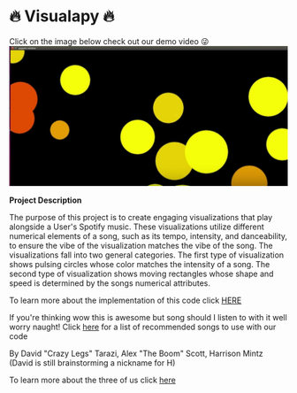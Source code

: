 # :fire: Visualapy :fire:

Click on the image below check out our demo video :stuck_out_tongue_winking_eye:
[![Pic of Program Output](https://github.com/sd19spring/Audio-Visualization/blob/master/docs/Video_Demo_Pic.jpg)](https://www.youtube.com/watch?v=NWApJ23NRqQ)

**Project Description**

The purpose of this project is to create engaging visualizations that play alongside a User's Spotify music. These visualizations utilize different numerical elements of a song, such as its tempo, intensity, and danceability, to ensure the vibe of the visualization matches the vibe of the song. The visualizations fall into two general categories. The first type of visualization shows pulsing circles whose color matches the intensity of a song. The second type of visualization shows moving rectangles whose shape and speed is determined by the songs numerical attributes.

To learn more about the implementation of this code click [HERE](implementation.md)

If you're thinking wow this is awesome but song should I listen to with it well worry naught!  Click [here](song_recs.md) for a list of recommended songs to use with our code

By David "Crazy Legs" Tarazi, Alex "The Boom" Scott, Harrison Mintz (David is still brainstorming a nickname for H)

To learn more about the three of us click [here](about_us.md)

